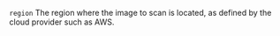 `region` The region where the image to scan is located, as defined by the cloud provider such as AWS.  
